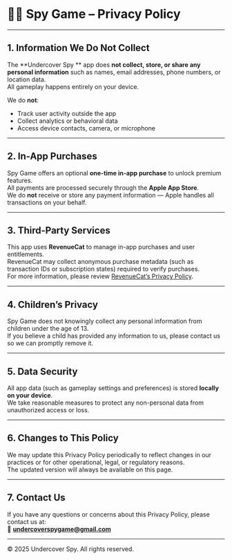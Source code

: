 # 🕵️‍♂️ Spy Game – Privacy Policy

---

## 1. Information We Do Not Collect

The **Undercover Spy ** app does **not collect, store, or share any personal information** such as names, email addresses, phone numbers, or location data.  
All gameplay happens entirely on your device.

We do **not**:
- Track user activity outside the app  
- Collect analytics or behavioral data  
- Access device contacts, camera, or microphone  

---

## 2. In-App Purchases

Spy Game offers an optional **one-time in-app purchase** to unlock premium features.  
All payments are processed securely through the **Apple App Store**.  
We do **not** receive or store any payment information — Apple handles all transactions on your behalf.

---

## 3. Third-Party Services

This app uses **RevenueCat** to manage in-app purchases and user entitlements.  
RevenueCat may collect anonymous purchase metadata (such as transaction IDs or subscription states) required to verify purchases.  
For more information, please review [RevenueCat’s Privacy Policy](https://www.revenuecat.com/privacy).

---

## 4. Children’s Privacy

Spy Game does not knowingly collect any personal information from children under the age of 13.  
If you believe a child has provided any information to us, please contact us so we can promptly remove it.

---

## 5. Data Security

All app data (such as gameplay settings and preferences) is stored **locally on your device**.  
We take reasonable measures to protect any non-personal data from unauthorized access or loss.

---

## 6. Changes to This Policy

We may update this Privacy Policy periodically to reflect changes in our practices or for other operational, legal, or regulatory reasons.  
The updated version will always be available on this page.

---

## 7. Contact Us

If you have any questions or concerns about this Privacy Policy, please contact us at:  
📧 **undercoverspygame@gmail.com**

---

© 2025 Undercover Spy. All rights reserved.
